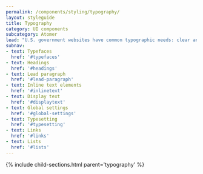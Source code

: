 ```yaml
---
permalink: /components/styling/typography/
layout: styleguide
title: Typography
category: UI components
subcategory: Atomer
lead: "U.S. government websites have common typographic needs: clear and consistent headings, highly legible body paragraphs, clear labels, and easy-to-use input fields. We recommend a font system that uses two open-source font families: Source Sans Pro and Merriweather, both of which are designed for legibility and can beautifully adapt to a variety of visual styles."
subnav:
- text: Typefaces
  href: '#typefaces'
- text: Headings
  href: '#headings'
- text: Lead paragraph
  href: '#lead-paragraph'
- text: Inline text elements
  href: '#inlinetext'
- text: Display text
  href: '#displaytext'
- text: Global settings
  href: '#global-settings'
- text: Typesetting
  href: '#typesetting'
- text: Links
  href: '#links'
- text: Lists
  href: '#lists'
---
```


{% include child-sections.html parent='typography' %}
